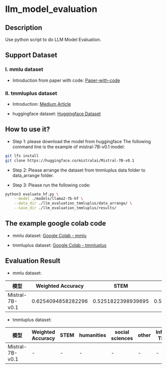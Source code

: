 # llm_model_evaluation

## Description
Use python script to do LLM Model Evaluation.

## Support Dataset

### I. mmlu dataset

- Introduction from paper with code:
[Paper-with-code](https://paperswithcode.com/dataset/mmlu)

### II. tmmluplus dataset

- Introduction:
[Medium Article](https://medium.com/infuseai/tmmluplus-dataset-brief-introduction-ecfd00297838)

- huggingface dataset:
[Huggingface Dataset](https://huggingface.co/datasets/ikala/tmmluplus)

## How to use it?

- Step 1: please download the model from huggingface
The following command line is the example of mistral-7B-v0.1 model:
```bash
git lfs install
git clone https://huggingface.co/mistralai/Mistral-7B-v0.1
```

- Step 2: Please arrange the dataset from tmmluplus data folder to data_arrange folder.

- Step 3: Please run the following code:
```bash
python3 evaluate_hf.py \
    --model ./models/llama2-7b-hf \
    --data_dir ./llm_evaluation_tmmluplus/data_arrange/ \
    --save_dir ./llm_evaluation_tmmluplus/results/
```

## The example google colab code
- mmlu dataset:
[Google Colab - mmlu](https://colab.research.google.com/github/LiuYuWei/llm_model_evaluation/blob/main/llm_evaluation_mmlu.ipynb)

- tmmluplus dataset: 
[Google Colab - tmmluplus](https://colab.research.google.com/github/LiuYuWei/llm_model_evaluation/blob/main/llm_evaluation_tmmluplus_example.ipynb)

## Evaluation Result

- mmlu dataset:

| 模型 | Weighted Accuracy | STEM | humanities | social sciences | other | Inference Time(s) |
|  ----  |  ----  |  ----  |  ----  |  ----  |  ----  |  ----  |
| Mistral-7B-v0.1 | 0.6254094858282296 | 0.5251822398939695 | 0.5636556854410202 | 0.7357816054598635 | 0.703578038247995 | 15624.038010835648 |

- tmmluplus dataset:

| 模型 | Weighted Accuracy | STEM | humanities | social sciences | other | Inference Time(s) |
|  ----  |  ----  |  ----  |  ----  |  ----  |  ----  |  ----  |
| Mistral-7B-v0.1 | - | - | - | - | - | - |
